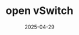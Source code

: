 ---
title: "open vSwitch"
linkTitle: "open vSwitch"
date: 2025-04-29
weight: 30
description: >
  在 debian 12 下使用 open vSwitch
---